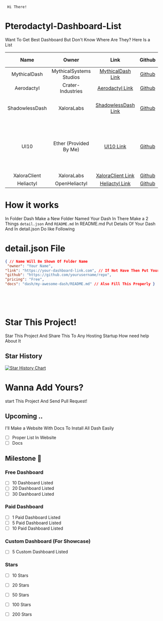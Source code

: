 
     Hi There!
# Pterodactyl-Dashboard-List
Want To Get Best Dashboard But Don't Know Where Are They? Here Is a List

| Name | Owner | Link | Github | 🆓Free / 💵Paid | Docs |
|:------:|:-------:|:------:|:--------:|:-------------:|:-----------:|
| MythicalDash | MythicalSystems Studios | [MythicalDash Link](https://mythical.systems) | [Github](https://github.com/mythicalltd/mythicaldash) | Free | [Docs](https://docs.mythical.systems) |
| Aerodactyl | Crater-Industries | [Aerodactyl Link](https://github.com/Crater-Industries/AeroDactyl) | [Github](https://github.com/Crater-Industries/AeroDactyl) | Free | [Docs](dash/Aerodactyl/README.md) |
| ShadowlessDash | XaloraLabs | [ShadowlessDash Link](https://github.com/XaloraLabs/ShadowlessDash) | [Github](https://github.com/XaloraLabs/ShadowlessDash) | Free, Alternative Of ShadowDash | [Docs](dash/Example/README.md) |
| UI10 | Ether (Provided By Me) | [UI10 Link](https://drive.google.com/file/d/1pOLMvSgTGpuJRqYIGOmiAcuPYWUWx0dO/view?pli=1m) | [Github](https://github.com/vspcoderz/Pterodactyl-Dashboard-List) | Free Ui Redesigned Of Heliactyl This Is EOL And Forgotten Dash But Works Fine | [Docs](dash/UI10/README.md) |
| XaloraClient | XaloraLabs | [XaloraClient Link](https://github.com/XaloraLabs/XaloraClient) | [Github](https://github.com/XaloraLabs/XaloraClient) | Free | [Docs](dash/XaloraClient/README.md) |
| Heliactyl | OpenHeliactyl | [Heliactyl Link](https://github.com/OpenHeliactyl/Heliactyl) | [Github](https://github.com/OpenHeliactyl/Heliactyl) | Free | [Docs](dash/Heliactyl/README.md) |

# How it works

In Folder Dash Make a New Folder Named Your Dash In There Make a 2 Things `detail.json` And `README.md`  In README.md Put Details Of Your Dash And In detail.json Do like Following

# detail.json File

```json
{ // Name Will Be Shown Of Folder Name
 "owner": "Your Name", 
"link": "https://your-dashboard-link.com", // If Not Have Then Put Your Discord Server Link
"github": "https://github.com/yourusername/repo",
"pricing": "Free",
"docs": "dash/my-awesome-dash/README.md" // Also Fill This Properly } 
```


<pre>


  
</pre>



# Star This Project!
Star This Project And Share This To Any Hosting Startup How need help About It 

## Star History

<a href="https://www.star-history.com/#vspcoderz/pterodactyl-dashboard-list&Timeline">
 <picture>
   <source media="(prefers-color-scheme: dark)" srcset="https://api.star-history.com/svg?repos=vspcoderz/pterodactyl-dashboard-list&type=Timeline&theme=dark" />
   <source media="(prefers-color-scheme: light)" srcset="https://api.star-history.com/svg?repos=vspcoderz/pterodactyl-dashboard-list&type=Timeline" />
   <img alt="Star History Chart" src="https://api.star-history.com/svg?repos=vspcoderz/pterodactyl-dashboard-list&type=Timeline" />
 </picture>
</a>


# Wanna Add Yours?
start This Project And Send Pull Request!




## Upcoming ..
I'll Make a Website With Docs To Install All Dash Easily

- [ ] Proper List In Website
- [ ] Docs

## Milestone 🙌

### Free Dashboard
- [ ] 10 Dashboard Listed
- [ ] 20 Dashboard Listed
- [ ] 30 Dashboard Listed

### Paid Dashboard
- [ ] 1 Paid Dashboard Listed
- [ ] 5 Paid Dashboard Listed
- [ ] 10 Paid Dashboard Listed

### Custom Dashboard (For Showcase)
- [ ] 5 Custom Dashboard Listed

### Stars
- [ ] 10 Stars
- [ ] 20 Stars
- [ ] 50 Stars
- [ ] 100 Stars
- [ ] 200 Stars
    
